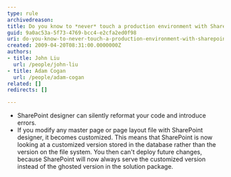 ```yaml
---
type: rule
archivedreason: 
title: Do you know to *never* touch a production environment with SharePoint designer?
guid: 9a0ac53a-5f73-4769-bcc4-e2cfa2ed0f98
uri: do-you-know-to-never-touch-a-production-environment-with-sharepoint-designer
created: 2009-04-20T08:31:00.0000000Z
authors:
- title: John Liu
  url: /people/john-liu
- title: Adam Cogan
  url: /people/adam-cogan
related: []
redirects: []

---
```


* SharePoint designer can silently reformat your code and introduce errors.
* If you modify any master page or page layout file with SharePoint designer, it becomes customized. This means that SharePoint is now looking at a customized version stored in the database rather than the version on the file system. You then can't deploy future changes, because SharePoint will now always serve the customized version instead of the ghosted version in the solution package.


<!--endintro-->
